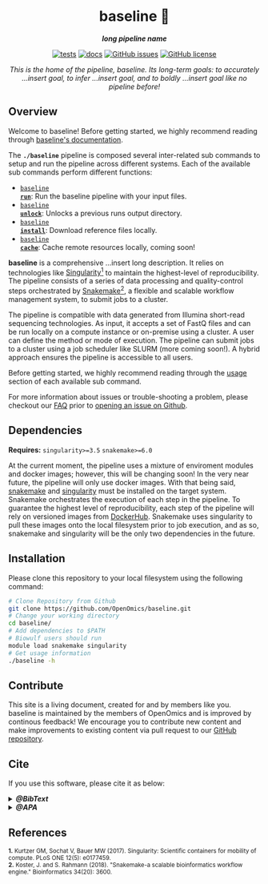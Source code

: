 <div align="center">
   
  <h1>baseline 🔬</h1>
  
  **_long pipeline name_**

  [![tests](https://github.com/OpenOmics/baseline/workflows/tests/badge.svg)](https://github.com/OpenOmics/baseline/actions/workflows/main.yaml) [![docs](https://github.com/OpenOmics/baseline/workflows/docs/badge.svg)](https://github.com/OpenOmics/baseline/actions/workflows/docs.yml) [![GitHub issues](https://img.shields.io/github/issues/OpenOmics/baseline?color=brightgreen)](https://github.com/OpenOmics/baseline/issues)  [![GitHub license](https://img.shields.io/github/license/OpenOmics/baseline)](https://github.com/OpenOmics/baseline/blob/main/LICENSE) 
  
  <i>
    This is the home of the pipeline, baseline. Its long-term goals: to accurately ...insert goal, to infer ...insert goal, and to boldly ...insert goal like no pipeline before!
  </i>
</div>

## Overview
Welcome to baseline! Before getting started, we highly recommend reading through [baseline's documentation](https://openomics.github.io/baseline/).

The **`./baseline`** pipeline is composed several inter-related sub commands to setup and run the pipeline across different systems. Each of the available sub commands perform different functions: 

 * [<code>baseline <b>run</b></code>](https://openomics.github.io/baseline/usage/run/): Run the baseline pipeline with your input files.
 * [<code>baseline <b>unlock</b></code>](https://openomics.github.io/baseline/usage/unlock/): Unlocks a previous runs output directory.
 * [<code>baseline <b>install</b></code>](https://openomics.github.io/baseline/usage/install/): Download reference files locally.
 * [<code>baseline <b>cache</b></code>](https://openomics.github.io/baseline/usage/cache/): Cache remote resources locally, coming soon!

**baseline** is a comprehensive ...insert long description. It relies on technologies like [Singularity<sup>1</sup>](https://singularity.lbl.gov/) to maintain the highest-level of reproducibility. The pipeline consists of a series of data processing and quality-control steps orchestrated by [Snakemake<sup>2</sup>](https://snakemake.readthedocs.io/en/stable/), a flexible and scalable workflow management system, to submit jobs to a cluster.

The pipeline is compatible with data generated from Illumina short-read sequencing technologies. As input, it accepts a set of FastQ files and can be run locally on a compute instance or on-premise using a cluster. A user can define the method or mode of execution. The pipeline can submit jobs to a cluster using a job scheduler like SLURM (more coming soon!). A hybrid approach ensures the pipeline is accessible to all users.

Before getting started, we highly recommend reading through the [usage](https://openomics.github.io/baseline/usage/run/) section of each available sub command.

For more information about issues or trouble-shooting a problem, please checkout our [FAQ](https://openomics.github.io/baseline/faq/questions/) prior to [opening an issue on Github](https://github.com/OpenOmics/baseline/issues).

## Dependencies
**Requires:** `singularity>=3.5`  `snakemake>=6.0`

At the current moment, the pipeline uses a mixture of enviroment modules and docker images; however, this will be changing soon! In the very near future, the pipeline will only use docker images. With that being said, [snakemake](https://snakemake.readthedocs.io/en/stable/getting_started/installation.html) and [singularity](https://singularity.lbl.gov/all-releases) must be installed on the target system. Snakemake orchestrates the execution of each step in the pipeline. To guarantee the highest level of reproducibility, each step of the pipeline will rely on versioned images from [DockerHub](https://hub.docker.com/orgs/nciccbr/repositories). Snakemake uses singularity to pull these images onto the local filesystem prior to job execution, and as so, snakemake and singularity will be the only two dependencies in the future.

## Installation
Please clone this repository to your local filesystem using the following command:
```bash
# Clone Repository from Github
git clone https://github.com/OpenOmics/baseline.git
# Change your working directory
cd baseline/
# Add dependencies to $PATH
# Biowulf users should run
module load snakemake singularity
# Get usage information
./baseline -h
```

## Contribute 
This site is a living document, created for and by members like you. baseline is maintained by the members of OpenOmics and is improved by continous feedback! We encourage you to contribute new content and make improvements to existing content via pull request to our [GitHub repository](https://github.com/OpenOmics/baseline).


## Cite

If you use this software, please cite it as below:  

<details>
  <summary><b><i>@BibText</i></b></summary>
 
```text
Citation coming soon!
```

</details>

<details>
  <summary><b><i>@APA</i></b></summary>

```text
Citation coming soon!
```

</details>

<!---
# Setup from baseline template
```bash
# Add your new pipeline name here,
# whatever you set here will be the
# name of your cli too. Please make 
# sure it does not contain any spaces
# It should only contain, alpha-numeric
# characters and hyphens. 
new_pipeline_name="add_your_pipeline_name_here"

# Dry-run: This step automagically builds a 
# command to update any instances of the string
# baseline with your new pipeline name, please
# make sure to set the variable above to whatever
# you want to name the pipeline and CLI.
find . -type f -not -path '*/.baseline_version' -not -path '*./CHANGELOG.md' -not -path '*/.git/*' -exec grep 'baseline' {} /dev/null \; | awk -F ':' '{print $1}' | sort | uniq | sed "s/^/sed -i 's@baseline@$new_pipeline_name@g' /g"

# Updates any instances of the string baseline
# with the name you decided/set above.
find . -type f -not -path '*/.baseline_version' -not -path '*./CHANGELOG.md' -not -path '*/.git/*' -exec grep 'baseline' {} /dev/null \; | awk -F ':' '{print $1}' | sort | uniq | sed "s/^/sed -i 's@baseline@$new_pipeline_name@g' /g" | bash

# Rename the cli or main entry point 
# of the pipeline
mv baseline "$new_pipeline_name"
```
-->


## References
<sup>**1.**  Kurtzer GM, Sochat V, Bauer MW (2017). Singularity: Scientific containers for mobility of compute. PLoS ONE 12(5): e0177459.</sup>  
<sup>**2.**  Koster, J. and S. Rahmann (2018). "Snakemake-a scalable bioinformatics workflow engine." Bioinformatics 34(20): 3600.</sup>  
